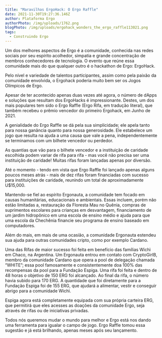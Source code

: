 ```yaml
---
title: "Maravilhas ErgoHack: O Ergo Raffle"
date: 2021-11-30T19:27:36.146Z
author: Plataforma Ergo
authorPhoto: /img/uploads/1762.png
blogPhoto: /img/uploads/ergohack_wonders_the_ergo_raffle113021.png
tags:
  - Construindo Ergo
---
```

<!--StartFragment-->

Um dos melhores aspectos de Ergo é a comunidade, conhecida nas redes sociais por seu espírito acolhedor, simpatia e grande concentração de membros conhecedores de tecnologia. O evento que reúne essa comunidade mais do que qualquer outro é o hackathon de Ergo: ErgoHack.

Pelo nível e variedade de talentos participantes, assim como pela paixão da comunidade envolvida, o Ergohack poderia muito bem ser os Jogos Olímpicos de Ergo.

Apesar de ter acontecido apenas duas vezes até agora, o número de dApps e soluções que resultam dos ErgoHacks é impressionante. Destes, um dos mais populares tem sido o Ergo Raffle (Ergo Rifa, em tradução literal), que também recebeu o prêmio vencedor do primeiro Ergohack, em Junho de 2021.

A genialidade do Ergo Raffle se dá pela sua simplicidade; ele apela tanto para nossa ganância quanto para nossa generosidade. Ele estabelece um jogo que resulta na ajuda a uma causa que vale a pena, independentemente se terminamos com um bilhete vencedor ou perdedor.

As quantias que vão para o bilhete vencedor e a instituição de caridade escolhida podem variar de rifa para rifa - mas você não precisa ser uma instituição de caridade! Muitas rifas foram lançadas apenas por diversão.

Até o momento - tendo em vista que Ergo Raffle foi lançado apenas alguns poucos meses atrás - mais de dez rifas foram financiadas com sucesso para instituições de caridade, reunindo um total de aproximadamente U$15,000.

Mantendo-se fiel ao espírito Ergonauta, a comunidade tem focado em causas humanitárias, educacionais e ambientais. Essas incluem, porém não estão limitadas a, restauração da Floresta Mau no Quênia, compras de suprimentos escolares para crianças em desvantagem, financiamento de um jardim hidropônico em uma escola de ensino médio e ajuda para que uma escola da Chechênia financie seu programa de ensino baseado em computadores.  

Além do mais, em mais de uma ocasião, a comunidade Ergonauta estendeu sua ajuda para outras comunidades cripto, como por exemplo Cardano.

Uma das Rifas de maior sucesso foi feita em benefício das famílias Wichì em Chaco, na Argentina. Um Ergonauta entrou em contato com CryptoGirlB, membro da comunidade Cardano que opera a pool de delegação chamada “WHITE”; essa pool famosamente e consistentemente doa 100% das recompensas da pool para a Fundação Espiga. Uma rifa foi feita e dentro de 48 horas o objetivo de 150 ERG foi alcançado. Ao final da rifa, o número havia subido para 170 ERG. A quantidade que foi diretamente para a Fundação Espiga foi de 155 ERG, que ajudará a alimentar, vestir e conseguir abrigo para a comunidade Wichì.

Espiga agora está completamente equipada com sua própria carteira ERG, que permitirá que eles acesses as doações da comunidade Ergo, seja através de rifas ou de iniciativas privadas.

Todos nós queremos mudar o mundo para melhor e Ergo está nos dando uma ferramenta para igualar o campo de jogo. Ergo Raffle tomou essa sugestão e já está brilhando, apenas meses após seu lançamento.



<!--EndFragment-->